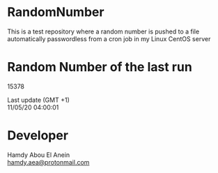 # RandomNumber    
This is a test repository where a random number is pushed to a file automatically passwordless from a cron job in my Linux CentOS server    
# Random Number of the last run   
15378
      
Last update (GMT +1)    
11/05/20 04:00:01
# Developer    
Hamdy Abou El Anein   
hamdy.aea@protonmail.com
